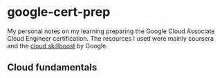 # google-cert-prep
My personal notes on my learning preparing the Google Cloud Associate Cloud Engineer certification.
The resources I used were mainly coursera and the [cloud skillboost](https://www.cloudskillsboost.google/paths) by Google.

## Cloud fundamentals
